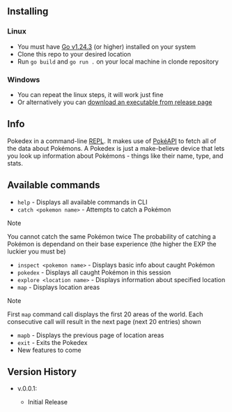 ## Installing
### Linux
* You must have [Go v1.24.3](https://go.dev/doc/install) (or higher) installed on your system
* Clone this repo to your desired location
* Run ```go build``` and ```go run .``` on your local machine in clonde repository
### Windows
* You can repeat the linux steps, it will work just fine
* Or alternatively you can [download an executable from release page](https://github.com/lackingworth/Pokedex-Go/releases)

## Info
 Pokedex in a command-line [REPL](https://en.wikipedia.org/wiki/Read%E2%80%93eval%E2%80%93print_loop). 
 It makes use of [PokéAPI](https://pokeapi.co/) to fetch all of the data about Pokémons.
 A Pokedex is just a make-believe device that lets you look up information about Pokémons - things like their name, type, and stats.

## Available commands
* ```help``` - Displays all available commands in CLI
* ```catch <pokemon name>``` - Attempts to catch a Pokémon
> [!NOTE]  
> 
> You cannot catch the same Pokémon twice
> The probability of catching a Pokémon is dependand on their base experience (the higher the EXP the luckier you must be)
*  ```inspect <pokemon name>``` - Displays basic info about caught Pokémon
*  ```pokedex``` - Displays all caught Pokémon in this session
*  ```explore <location name>``` - Displays information about specified location
*  ```map``` - Displays location areas
> [!NOTE]  
> 
> First ```map``` command call displays the first 20 areas of the world.
> Each consecutive call will result in the next page (next 20 entries) shown
* ```mapb``` - Displays the previous page of location areas
* ```exit``` - Exits the Pokedex
* New features to come

## Version History

* v.0.0.1:

    * Initial Release
